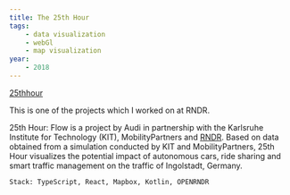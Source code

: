 ```yaml
---
title: The 25th Hour
tags:
    - data visualization
    - webGl
    - map visualization
year:
    - 2018
---
```

[25thhour](https://25thhour.rndr.studio)

This is one of the projects which I worked on at RNDR.


25th Hour: Flow is a project by Audi in partnership with the Karlsruhe Institute for Technology (KIT), MobilityPartners and [RNDR](https://rndr.studio). Based on data obtained from a simulation conducted by KIT and MobilityPartners, 25th Hour visualizes the potential impact of autonomous cars, ride sharing and smart traffic management on the traffic of Ingolstadt, Germany.

`Stack: TypeScript, React, Mapbox, Kotlin, OPENRNDR`
